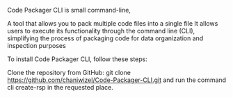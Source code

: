 Code Packager CLI is small command-line,

A tool that allows you to pack multiple code files into a single file
It allows users to execute its functionality through the command line (CLI), 
simplifying the process of packaging code for data organization and inspection purposes

To install Code Packager CLI, follow these steps:

Clone the repository from GitHub: git clone https://github.com/chaniwizel/Code-Packager-CLI.git
and run the command cli create-rsp in the requested place.
